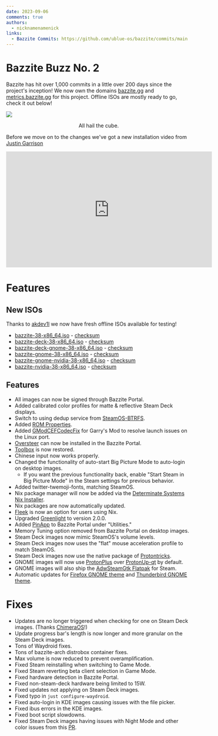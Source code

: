 ```yaml
---
date: 2023-09-06
comments: true
authors: 
  - nicknamenamenick
links:
  - Bazzite Commits: https://github.com/ublue-os/bazzite/commits/main
---
```


# Bazzite Buzz No. 2

Bazzite has hit over 1,000 commits in a little over 200 days since the project's inception!  We now own the domains [bazzite.gg](https://bazzite.gg) and [metrics.bazzite.gg](https://metrics.bazzite.gg) for this project.  Offline ISOs are mostly ready to go, check it out below!

![](https://hackmd.io/_uploads/rkEiCkO6h.png)
<p style="text-align: center;">All hail the cube.</p>

Before we move on to the changes we've got a new installation video from [Justin Garrison](https://justingarrison.com/)

<iframe width="560" height="315" src="https://www.youtube.com/embed/doQW1FyAISQ?si=2397_sSRIyC8fV5L" title="YouTube video player" frameborder="0" allow="accelerometer; autoplay; clipboard-write; encrypted-media; gyroscope; picture-in-picture; web-share" allowfullscreen></iframe>

# Features

## New ISOs

Thanks to [akdev1l](https://github.com/akdev1l/) we now have fresh offline ISOs available for testing! 

- [bazzite-38-x86_64.iso](https://ublue.download/bazzite-38-x86_64.iso) - [checksum](https://ublue.download/bazzite-38-x86_64.iso.CHECKSUM)
- [bazzite-deck-38-x86_64.iso](https://ublue.download/bazzite-deck-38-x86_64.iso) - [checksum](https://ublue.download/bazzite-deck-38-x86_64.iso.CHECKSUM)
- [bazzite-deck-gnome-38-x86_64.iso](https://ublue.download/bazzite-deck-gnome-38-x86_64.iso) - [checksum](https://ublue.download/bazzite-deck-gnome-38-x86_64.iso.CHECKSUM)
- [bazzite-gnome-38-x86_64.iso](https://ublue.download/bazzite-gnome-38-x86_64.iso) - [checksum](https://ublue.download/bazzite-gnome-38-x86_64.iso.CHECKSUM)
- [bazzite-gnome-nvidia-38-x86_64.iso](https://ublue.download/bazzite-gnome-nvidia-38-x86_64.iso) - [checksum](https://ublue.download/bazzite-gnome-nvidia-38.iso.CHECKSUM)
- [bazzite-nvidia-38-x86_64.iso](https://ublue.download/bazzite-nvidia-38-x86_64.iso) - [checksum](https://ublue.download/bazzite-nvidia-38-x86_64.iso.CHECKSUM)

## Features
- All images can now be signed through Bazzite Portal.
- Added calibrated color profiles for matte & reflective Steam Deck displays.
- Switch to using dedup service from [SteamOS-BTRFS](https://gitlab.com/popsulfr/steamos-btrfs).
- Added [ROM Properties](https://github.com/GerbilSoft/rom-properties). 
- Added [GModCEFCodecFix](https://github.com/solsticegamestudios/GModCEFCodecFix) for Garry's Mod to resolve launch issues on the Linux port.
- [Oversteer](https://github.com/berarma/oversteer) can now be installed in the Bazzite Portal.
- [Toolbox](https://github.com/containers/toolbox) is now restored.
- Chinese input now works properly.
- Changed the functionality of auto-start Big Picture Mode to auto-login on desktop images.
    - If you want the previous functionality back, enable "Start Steam in Big Picture Mode" in the Steam settings for previous behavior.
- Added twitter-twemoji-fonts, matching SteamOS.
- Nix package manager will now be added via the [Determinate Systems Nix Installer](https://github.com/DeterminateSystems/nix-installer).
- Nix packages are now automatically updated.
- [Fleek](https://github.com/ublue-os/fleek) is now an option for users using Nix.
- Upgraded [Greenlight](https://github.com/unknownskl/greenlight) to version 2.0.0.
- Added [PinApp](https://github.com/fabrialberio/PinApp) to Bazzite Portal under "Utilities."
- Memory Tuning option removed from Bazzite Portal on desktop images.
- Steam Deck images now mimic SteamOS's volume levels.
- Steam Deck images now uses the "flat" mouse acceleration profile to match SteamOS.
- Steam Deck images now use the native package of [Protontricks](https://github.com/Matoking/protontricks).
- GNOME images will now use [ProtonPlus](https://github.com/Vysp3r/ProtonPlus) over [ProtonUp-qt](https://github.com/DavidoTek/ProtonUp-Qt) by default.
- GNOME images will also ship the [AdwSteamGtk Flatpak](https://github.com/Foldex/AdwSteamGtk) for Steam.
- Automatic updates for [Firefox GNOME theme](https://github.com/rafaelmardojai/firefox-gnome-theme) and [Thunderbird GNOME theme](https://github.com/rafaelmardojai/thunderbird-gnome-theme).

# Fixes
- Updates are no longer triggered when checking for one on Steam Deck images. (Thanks [ChimeraOS](https://chimeraos.org/about/)!)
- Update progress bar's length is now longer and more granular on the Steam Deck images.
- Tons of Waydroid fixes.
- Tons of bazzite-arch distrobox container fixes.
- Max volume is now reduced to prevent overamplification.
- Fixed Steam reinstalling when switching to Game Mode.
- Fixed Steam reverting beta client selection in Game Mode.
- Fixed hardware detection in Bazzite Portal.
- Fixed non-steam-deck hardware being limited to 15W.
- Fixed updates not applying on Steam Deck images.
- Fixed typo in `just configure-waydroid`.
- Fixed auto-login in KDE images causing issues with the file picker.
- Fixed ibus errors in the KDE images.
- Fixed boot script slowdowns.
- Fixed Steam Deck images having issues with Night Mode and other color issues from this [PR](https://github.com/KyleGospo/gamescope/commit/27de6f3e5543c0ae725c70373de3e95d1e52fbff).
